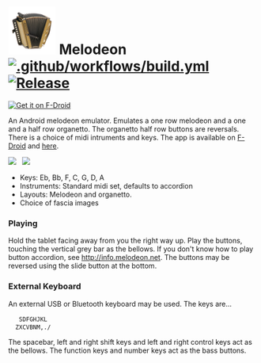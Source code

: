 # ![Logo](src/main/res/drawable-xhdpi/ic_launcher.png) Melodeon [![.github/workflows/build.yml](https://github.com/billthefarmer/melodeon/workflows/.github/workflows/build.yml/badge.svg)](https://github.com/billthefarmer/melodeon/actions) [![Release](https://img.shields.io/github/release/billthefarmer/melodeon.svg?logo=github)](https://github.com/billthefarmer/melodeon/releases)
[<img src="https://fdroid.gitlab.io/artwork/badge/get-it-on.svg" alt="Get it on F-Droid" height="80">](https://f-droid.org/packages/org.billthefarmer.melodeon)

An Android melodeon emulator. Emulates a one row melodeon and a one
and a half row organetto. The organetto half row buttons are
reversals. There is a choice of midi intruments and keys. The app is
available on
[F-Droid](https://f-droid.org/packages/org.billthefarmer.melodeon/)
and [here](https://github.com/billthefarmer/melodeon/releases).

![](https://github.com/billthefarmer/billthefarmer.github.io/raw/master/images/Melodeon.png)
&nbsp;
![](https://github.com/billthefarmer/billthefarmer.github.io/raw/master/images/Melodeon-organetto.png)

  * Keys: Eb, Bb, F, C, G, D, A
  * Instruments: Standard midi set, defaults to accordion
  * Layouts: Melodeon and organetto.
  * Choice of fascia images

### Playing
Hold the tablet facing away from you the right way up. Play the buttons, touching the vertical grey bar as the bellows. If you don't know how to play button accordion, see http://info.melodeon.net. The buttons may be reversed using the slide button at the bottom.

### External Keyboard
An external USB or Bluetooth keyboard may be used. The keys are...
```
   SDFGHJKL
  ZXCVBNM,./
```
The spacebar, left and right shift keys and left and right control keys
act as the bellows. The function keys and number keys act as the bass
buttons.
